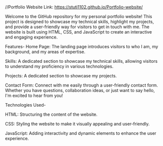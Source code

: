 //Portfolio Website Link: https://stuti1102.github.io/Portfolio-website/

Welcome to the GitHub repository for my personal portfolio website! This project is designed to showcase my technical skills, highlight my projects, and provide a user-friendly way for visitors to get in touch with me. The website is built using HTML, CSS, and JavaScript to create an interactive and engaging experience.

Features-
Home Page: The landing page introduces visitors to who I am, my background, and my areas of expertise.

Skills: A dedicated section to showcase my technical skills, allowing visitors to understand my proficiency in various technologies.

Projects: A dedicated section to showcase my projects.

Contact Form: Connect with me easily through a user-friendly contact form. Whether you have questions, collaboration ideas, or just want to say hello, I'm excited to hear from you!

Technologies Used-

HTML: Structuring the content of the website.

CSS: Styling the website to make it visually appealing and user-friendly.

JavaScript: Adding interactivity and dynamic elements to enhance the user experience.
